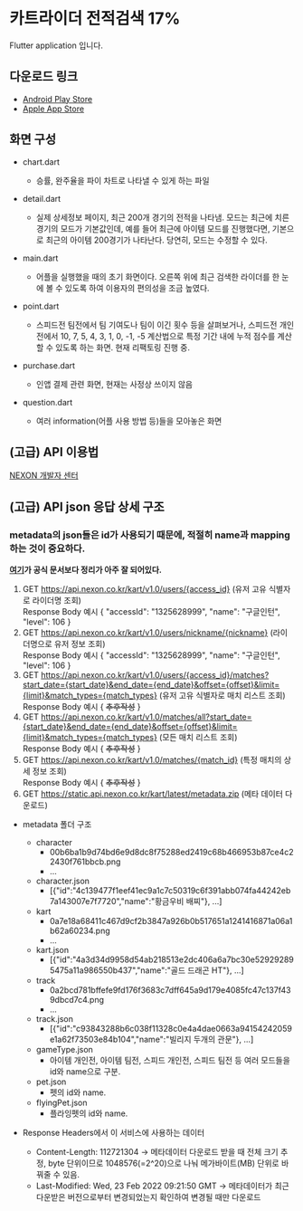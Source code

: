 # 카트라이더 전적검색 17%
Flutter application 입니다.

## 다운로드 링크
- [Android Play Store](https://play.google.com/store/apps/details?id=com.hyla981020.kartridersearch)
- [Apple App Store](https://apps.apple.com/us/app/%EC%B9%B4%ED%8A%B8-%EC%A0%84%EC%A0%81%EA%B2%80%EC%83%89-17/id1496982527)

## 화면 구성
- chart.dart
  - 승률, 완주율을 파이 차트로 나타낼 수 있게 하는 파일

- detail.dart
  - 실제 상세정보 페이지, 최근 200개 경기의 전적을 나타냄. 모드는 최근에 치른 경기의 모드가 기본값인데, 예를 들어 최근에 아이템 모드를 진행했다면, 기본으로 최근의 아이템 200경기가 나타난다. 당연히, 모드는 수정할 수 있다.

- main.dart
  - 어플을 실행했을 때의 초기 화면이다. 오른쪽 위에 최근 검색한 라이더를 한 눈에 볼 수 있도록 하여 이용자의 편의성을 조금 높였다.

- point.dart
  - 스피드전 팀전에서 팀 기여도나 팀이 이긴 횟수 등을 살펴보거나, 스피드전 개인전에서 10, 7, 5, 4, 3, 1, 0, -1, -5 계산법으로 특정 기간 내에 누적 점수를 계산할 수 있도록 하는 화면. 현재 리팩토링 진행 중.

- purchase.dart
  - 인앱 결제 관련 화면, 현재는 사정상 쓰이지 않음

- question.dart
  - 여러 information(어플 사용 방법 등)들을 모아놓은 화면

## (고급) API 이용법
[NEXON 개발자 센터](https://developers.nexon.com/kart)

## (고급) API json 응답 상세 구조
### metadata의 json들은 id가 사용되기 때문에, 적절히 name과 mapping하는 것이 중요하다.
**[여기](https://github.com/mschadev/kartrider-open-api-docs)가 공식 문서보다 정리가 아주 잘 되어있다.**
1. GET https://api.nexon.co.kr/kart/v1.0/users/{access_id} (유저 고유 식별자로 라이더명 조회)  
Response Body 예시
{
        "accessId": "1325628999",
        "name": "구글인턴",
        "level": 106
}
2. GET https://api.nexon.co.kr/kart/v1.0/users/nickname/{nickname} (라이더명으로 유저 정보 조회)  
Response Body 예시
{
        "accessId": "1325628999",
        "name": "구글인턴",
        "level": 106
}
3. GET https://api.nexon.co.kr/kart/v1.0/users/{access_id}/matches?start_date={start_date}&end_date={end_date}&offset={offset}&limit={limit}&match_types={match_types} (유저 고유 식별자로 매치 리스트 조회)  
Response Body 예시
{
        ~~추후작성~~
}
4. GET https://api.nexon.co.kr/kart/v1.0/matches/all?start_date={start_date}&end_date={end_date}&offset={offset}&limit={limit}&match_types={match_types} (모든 매치 리스트 조회)  
Response Body 예시
{
        ~~추후작성~~
}
5. GET https://api.nexon.co.kr/kart/v1.0/matches/{match_id} (특정 매치의 상세 정보 조회)  
Response Body 예시
{
        ~~추후작성~~
}
6. GET https://static.api.nexon.co.kr/kart/latest/metadata.zip (메타 데이터 다운로드)  
- metadata 폴더 구조
  - character
    - 00b6ba1b9d74bd6e9d8dc8f75288ed2419c68b466953b87ce4c22430f761bbcb.png
    - ...
  - character.json
    - [{"id":"4c139477f1eef41ec9a1c7c50319c6f391abb074fa44242eb7a143007e7f7720","name":"황금우비 배찌"}, ...]
  - kart
    - 0a7e18a68411c467d9cf2b3847a926b0b517651a1241416871a06a1b62a60234.png
    - ...
  - kart.json
    - [{"id":"4a3d34d9958d54ab218513e2dc406a6a7bc30e529292895475a11a986550b437","name":"골드 드래곤 HT"}, ...]
  - track
    - 0a2bcd781bffefe9fd176f3683c7dff645a9d179e4085fc47c137f439dbcd7c4.png
    - ...
  - track.json
    - [{"id":"c93843288b6c038f11328c0e4a4dae0663a94154242059e1a62f73503e84b104","name":"빌리지 두개의 관문"}, ...]
  - gameType.json
    - 아이템 개인전, 아이템 팀전, 스피드 개인전, 스피드 팀전 등 여러 모드들을 id와 name으로 구분.
  - pet.json
    - 펫의 id와 name.
  - flyingPet.json
    - 플라잉펫의 id와 name.

- Response Headers에서 이 서비스에 사용하는 데이터
  - Content-Length: 112721304 -> 메타데이터 다운로드 받을 때 전체 크기 추정, byte 단위이므로 1048576(=2^20)으로 나눠 메가바이트(MB) 단위로 바꿔줄 수 있음.
  - Last-Modified: Wed, 23 Feb 2022 09:21:50 GMT -> 메타데이터가 최근 다운받은 버전으로부터 변경되었는지 확인하여 변경될 때만 다운로드
